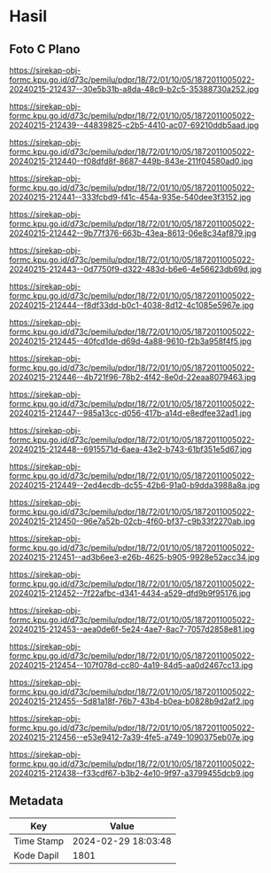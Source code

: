 # Hasil

## Foto C Plano

https://sirekap-obj-formc.kpu.go.id/d73c/pemilu/pdpr/18/72/01/10/05/1872011005022-20240215-212437--30e5b31b-a8da-48c9-b2c5-35388730a252.jpg

https://sirekap-obj-formc.kpu.go.id/d73c/pemilu/pdpr/18/72/01/10/05/1872011005022-20240215-212439--44839825-c2b5-4410-ac07-69210ddb5aad.jpg

https://sirekap-obj-formc.kpu.go.id/d73c/pemilu/pdpr/18/72/01/10/05/1872011005022-20240215-212440--f08dfd8f-8687-449b-843e-211f04580ad0.jpg

https://sirekap-obj-formc.kpu.go.id/d73c/pemilu/pdpr/18/72/01/10/05/1872011005022-20240215-212441--333fcbd9-f41c-454a-935e-540dee3f3152.jpg

https://sirekap-obj-formc.kpu.go.id/d73c/pemilu/pdpr/18/72/01/10/05/1872011005022-20240215-212442--9b77f376-663b-43ea-8613-06e8c34af879.jpg

https://sirekap-obj-formc.kpu.go.id/d73c/pemilu/pdpr/18/72/01/10/05/1872011005022-20240215-212443--0d7750f9-d322-483d-b6e6-4e56623db69d.jpg

https://sirekap-obj-formc.kpu.go.id/d73c/pemilu/pdpr/18/72/01/10/05/1872011005022-20240215-212444--f8df33dd-b0c1-4038-8d12-4c1085e5967e.jpg

https://sirekap-obj-formc.kpu.go.id/d73c/pemilu/pdpr/18/72/01/10/05/1872011005022-20240215-212445--40fcd1de-d69d-4a88-9610-f2b3a958f4f5.jpg

https://sirekap-obj-formc.kpu.go.id/d73c/pemilu/pdpr/18/72/01/10/05/1872011005022-20240215-212446--4b721f96-78b2-4f42-8e0d-22eaa8079463.jpg

https://sirekap-obj-formc.kpu.go.id/d73c/pemilu/pdpr/18/72/01/10/05/1872011005022-20240215-212447--985a13cc-d056-417b-a14d-e8edfee32ad1.jpg

https://sirekap-obj-formc.kpu.go.id/d73c/pemilu/pdpr/18/72/01/10/05/1872011005022-20240215-212448--6915571d-6aea-43e2-b743-61bf351e5d67.jpg

https://sirekap-obj-formc.kpu.go.id/d73c/pemilu/pdpr/18/72/01/10/05/1872011005022-20240215-212449--2ed4ecdb-dc55-42b6-91a0-b9dda3988a8a.jpg

https://sirekap-obj-formc.kpu.go.id/d73c/pemilu/pdpr/18/72/01/10/05/1872011005022-20240215-212450--96e7a52b-02cb-4f60-bf37-c9b33f2270ab.jpg

https://sirekap-obj-formc.kpu.go.id/d73c/pemilu/pdpr/18/72/01/10/05/1872011005022-20240215-212451--ad3b6ee3-e26b-4625-b905-9928e52acc34.jpg

https://sirekap-obj-formc.kpu.go.id/d73c/pemilu/pdpr/18/72/01/10/05/1872011005022-20240215-212452--7f22afbc-d341-4434-a529-dfd9b9f95176.jpg

https://sirekap-obj-formc.kpu.go.id/d73c/pemilu/pdpr/18/72/01/10/05/1872011005022-20240215-212453--aea0de6f-5e24-4ae7-8ac7-7057d2858e81.jpg

https://sirekap-obj-formc.kpu.go.id/d73c/pemilu/pdpr/18/72/01/10/05/1872011005022-20240215-212454--107f078d-cc80-4a19-84d5-aa0d2467cc13.jpg

https://sirekap-obj-formc.kpu.go.id/d73c/pemilu/pdpr/18/72/01/10/05/1872011005022-20240215-212455--5d81a18f-76b7-43b4-b0ea-b0828b9d2af2.jpg

https://sirekap-obj-formc.kpu.go.id/d73c/pemilu/pdpr/18/72/01/10/05/1872011005022-20240215-212456--e53e9412-7a39-4fe5-a749-1090375eb07e.jpg

https://sirekap-obj-formc.kpu.go.id/d73c/pemilu/pdpr/18/72/01/10/05/1872011005022-20240215-212438--f33cdf67-b3b2-4e10-9f97-a3799455dcb9.jpg


## Metadata

| Key        | Value               |
| ---------- | ------------------- |
| Time Stamp | 2024-02-29 18:03:48 |
| Kode Dapil | 1801                |



